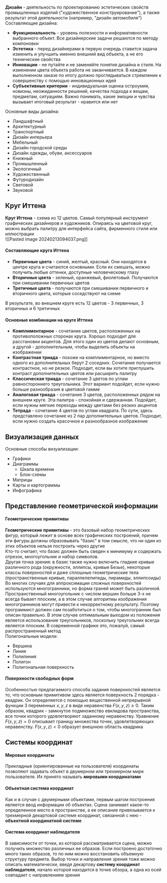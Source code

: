 **Дизайн** - деятельность по проектированию эстетических свойств промышленных изделий ("художественное конструирование"), а также результат этой деятельности (например, "дизайн автомобиля")  
Составляющие дизайна:  
- **Функциональность** - уровень полезности и информативности выбранного объект. Все дизайнерские задачи решаются по методу компоновки
- **Эстетика** - перед дизайнерами в первую очередь ставится задача изменить и улучшить именно внешний вид объекта, а не его технические свойства
- **Инновации** - не путайте и не заменяйте понятия дизайна и стиля. На изменении цвета объекта работа не заканчивается. В каждом выполненном заказе по итогу должно проглядываться стремление к совершенству с помощью инновационных идей
- **Субъективные критерии** - индивидуальная оценка остроумия, новизны, неожиданности решений, качества подхода к вещам, предметам, ситуациям. Важно понимать, какие эмоции и чувства вызывает итоговый результат - нравится или нет  

Основные виды дизайна:  
- Ландшафтный
- Архитектурный
- Транспортный
- Дизайн интерьера
- Мебельный
- Дизайн городской среды
- Дизайн одежды, обуви, аксессуаров
- Книжный
- Промышленный
- Экологичный
- Художественный
- Футуродизайн
- Световой
- Звуковой  
## Круг Иттена
**Круг Иттена** - схема из 12 цветов. Самый популярный инструмент графических дизайнеров и художников. Опираясь на цветовой круг, можно выбрать палитру для интерфейса сайта, фирменного стиля или иллюстрации  
![[Pasted image 20240213094037.png]]
#### Составляющие круга Иттена
- **Первичные цвета** - синий, желтый, красный. Они находятся в центре круга и считаются основными. Если их смешать, можно получить любые оттенки, доступные человеческому глазу
- **Вторичные цвета** - зеленый, оранжевый, фиолетовый. Получаются при смешивании первичных цветов
- **Третичные цвета** - получаются при смешивании первичного и вторичного цвета, которые соседствуют на схеме  

В результате, во внешнем круге есть 12 цветов - 3 первичных, 3 вторичных и 6 третичных
#### Основные комбинации на круге Иттена
- **Комплиментарное** - сочетание цветов, расположенных на противоположных сторонах круга. Хорошо подходит для расстановки акцентов. Для этого один из цветов делают основным, а другой - дополнительным, чтобы выделить объекты на изображении
- **Контрастная триада** - похоже на комплиментарное, но вместо одного из дополнительных берут 2 соседних. Сочетание получается контрастное, но не резкое. Подходит, если вы хотите приглушить контраст дополнительных цветов или расширить палитру
- **Классическая триада** - сочетание 3 цветов по углам равностороннего треугольника. Этот вариант подойдет, если нужно больше разнообразия в цветовой гамме
- **Аналоговая триада** - сочетание 3 цветов, расположенных рядом на внешнем круге. Эта палитра - спокойная и сдержанная. Подойдет, если нужны мягкие переходы между цветами без резких акцентов
- **Тетрада** - сочетание 4 цветов по углам квадрата. По сути, здесь представлено сочетание из 2 пар дополнительных цветов. Подходит, если нужно создать красочное и разнообразное изображение  
## Визуализация данных
Основные способы визуализации:
- Графики
- Диаграммы
	- Шкала времени
	- Блок-схемы
- Матрицы
- Карты и картограммы
- Инфографика
## Представление геометрической информации
#### Геометрические примитивы
**Геометрические примитивы** - это базовый набор геометрических фигур, который лежит в основе всех графических построений, причем эти фигуры должны образовывать "базис" в том смысле, что ни один из этих объектов нельзя построить через другие  
Кто-то считает, что базис должен быть сведен к минимуму и содержать отрезок, многоугольник и набор символов.  
Другая точка зрения: в базис также нужно включить гладкие кривые различного рода (окружности, эллипсы, кривые Безье), некоторые классы поверхностей и даже сплошные геометрические тела (пространственные кривые, параллелепипеды, пирамиды, эллипсоиды)  
Во многих случаях для аппроксимации сложных поверхностей используются многогранники, но форма граней может быть различной. Пространственный многоугольник с числом вершин больше 3-х не всегда бывает плоским, а в этом случае алгоритмы изображения многогранников могут привести к некорректному результату. Поэтому программист должен сам позаботиться о том, чтобы многогранник был описан правильно. В этом случае оптимальным выходом из положения является использование треугольников, поскольку треугольник всегда является плоским. В современной графике это, пожалуй, самый распространенный метод  
Полигональные модели:
- Вершина
- Линия
- Полилиния
- Полигон
- Полигональная поверхность  
#### Поверхности свободных форм
Особенностью предлагаемого способа задания поверхностей является то, что основным примитивом здесь является поверхность 2 порядка - квадрик. Он определяется с помощью вещественной непрерывной функции 3 переменных $x, y, z$ в виде неравенства $F(x,y,z)≥0$.
Таким образом, квадрик - замкнутое подмножество евклидова пространства, все точки которого удовлетворяют заданному неравенству. Уравнение $F(x,y,z)=0$ описывает границу множества точек, удовлетворяющих неравенству. $F(x,y,z)<0$ образует внешнюю область квадрика
## Системы координат
#### Мировые координаты
Прикладные (ориентированные на пользователя) координаты позволяют задавать объект в двумерном или трехмерном мире пользователя. Их принято называть **мировыми координатами**
#### Объектная система координат
Как и в случае с двумерными объектами, первым шагом построения является ввод информации об объектах. Сцена занимает какое-то определенное место в пространстве, а ее описание привязывается к трехмерной декартовой системе координат, связанной с нею - **объектной координатной системе**
#### Система координат наблюдателя
В зависимости от точки, из которой рассматривается сцена, можно получить множество различных ее образов. Если построено достаточно много таких образов, то по ним можно восстановить объемную структуру предмета. Выбор точки и направления зрения тоже можно описать математически, введя декартову **систему координат наблюдателя**, начало которой находится в точке обзора, а одна из осей совпадает с направлением зрения